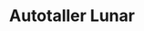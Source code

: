 ---
title: "Autotaller Lunar"
url: /puerto-la-cruz/autotaller-lunar/
shop: reparación de automóviles
---